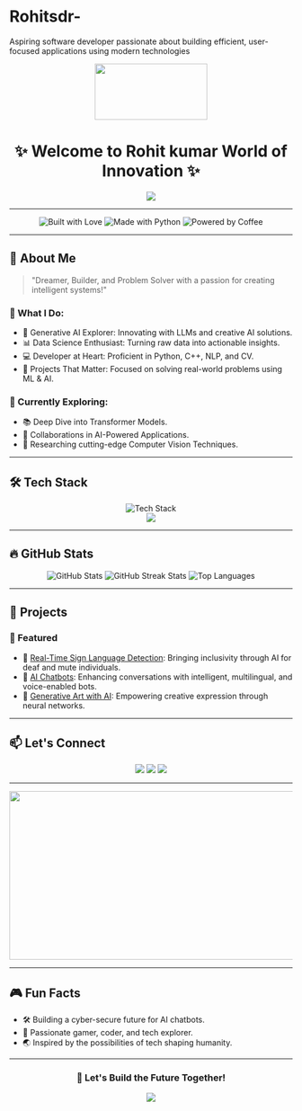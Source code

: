 # Rohitsdr-
Aspiring software developer passionate about building efficient, user-focused applications using modern technologies
<div align="center">
  <img src="https://media4.giphy.com/media/du3J3cXyzhj75IOgvA/giphy.gif" width="200" height="100"/>
</div>

<h1 align="center">✨ Welcome to Rohit kumar World of Innovation ✨</h1>

<p align="center">
  <img src="https://readme-typing-svg.herokuapp.com?font=Fira+Code&size=28&duration=4000&color=00BFFF&center=true&vCenter=true&width=600&lines=AI+Developer+%7C+ML+Enthusiast+%7C+Innovator;Solving+problems+with+Generative+AI;Passionate+about+NLP+and+CV;Building+the+Future%2C+one+model+at+a+time!" />
</p>

---

<div align="center">
  <img src="https://forthebadge.com/images/badges/built-with-love.svg" alt="Built with Love" />
  <img src="https://forthebadge.com/images/badges/made-with-python.svg" alt="Made with Python" />
  <img src="https://forthebadge.com/images/badges/powered-by-coffee.svg" alt="Powered by Coffee" />
</div>

---

## 🌟 About Me  
> "Dreamer, Builder, and Problem Solver with a passion for creating intelligent systems!"

### 🚀 What I Do:
- 🤖 Generative AI Explorer: Innovating with LLMs and creative AI solutions.  
- 📊 Data Science Enthusiast: Turning raw data into actionable insights.  
- 💻 Developer at Heart: Proficient in Python, C++, NLP, and CV.  
- 🎯 Projects That Matter: Focused on solving real-world problems using ML & AI.  

### 🌱 Currently Exploring:
- 📚 Deep Dive into Transformer Models.  
- 🤝 Collaborations in AI-Powered Applications.  
- 🔬 Researching cutting-edge Computer Vision Techniques.  

---

## 🛠 Tech Stack  
<div align="center">
  <img src="https://skillicons.dev/icons?i=python,pytorch,tensorflow,opencv,cpp,html,css,js,docker,mongodb,git" alt="Tech Stack" /><br>
  <img src="https://img.shields.io/badge/Tools%20I%20Use-Streamlit%20%7C%20Django%20%7C%20Flask-brightgreen?style=flat" />
</div>

---

## 🔥 GitHub Stats  
<div align="center">
  <img src="https://github-readme-stats.vercel.app/api?username=4for7apy&show_icons=true&theme=highcontrast&count_private=true" alt="GitHub Stats" />
  <img src="https://github-readme-streak-stats.herokuapp.com?user=4for7apy&theme=highcontrast" alt="GitHub Streak Stats" />
  <img src="https://github-readme-stats.vercel.app/api/top-langs/?username=4for7apy&layout=compact&theme=highcontrast" alt="Top Languages" />
</div>

---

## 💼 Projects  
### 🌟 Featured  
- 🧠 [Real-Time Sign Language Detection](#): Bringing inclusivity through AI for deaf and mute individuals.  
- 🤖 [AI Chatbots](#): Enhancing conversations with intelligent, multilingual, and voice-enabled bots.  
- 🎨 [Generative Art with AI](#): Empowering creative expression through neural networks.  

---

## 📫 Let's Connect  
<div align="center">
  <a href="https://www.linkedin.com/in/arpit-srivastav/"><img src="https://img.shields.io/badge/LinkedIn-0A66C2?style=for-the-badge&logo=linkedin&logoColor=white" /></a>
  <a href="mailto:arpit88407@gmail.com"><img src="https://img.shields.io/badge/Gmail-D14836?style=for-the-badge&logo=gmail&logoColor=white" /></a>
  <a href="https://github.com/4for7apy"><img src="https://img.shields.io/badge/GitHub-181717?style=for-the-badge&logo=github&logoColor=white" /></a>
</div>

---

<div align="center">
  <img src="https://media.giphy.com/media/1AgViWw1AYKuJv7eLN/giphy.gif" width="600" height="300" />
</div>

---

## 🎮 Fun Facts  
- 🛠 Building a cyber-secure future for AI chatbots.  
- 🎯 Passionate gamer, coder, and tech explorer.  
- 🌏 Inspired by the possibilities of tech shaping humanity.  

---

<div align="center">
  <h3>🚀 Let's Build the Future Together!</h3>
  <img src="https://readme-typing-svg.herokuapp.com?font=Fira+Code&size=24&duration=4000&color=FFFFFF&center=true&vCenter=true&width=600&lines=Collaboration+is+Key+%F0%9F%91%8C;Let's+Bring+Ideas+to+Life+%F0%9F%94%A5;Reach+out+anytime!+%F0%9F%93%A9" />
</div>
